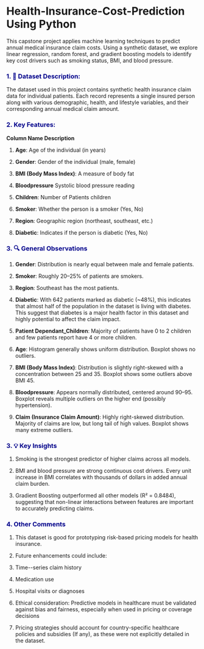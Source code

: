 # Health-Insurance-Cost-Prediction Using Python
This capstone project applies machine learning techniques to predict annual medical insurance claim costs. Using a synthetic dataset, we explore linear regression, random forest, and gradient boosting models to identify key cost drivers such as smoking status, BMI, and blood pressure.

### <font color='darkblue'> **1. 📁 Dataset Description:**</font>

The dataset used in this project contains synthetic health insurance claim data for individual patients. Each record represents a single insured person along with various demographic, health, and lifestyle variables, and their corresponding annual medical claim amount.

### <font color='darkblue'> **2. Key Features:**</font>

**Column Name	Description**

1) **Age**:	Age of the individual (in years)

2) **Gender**:	Gender of the individual (male, female)

3) **BMI (Body Mass Index)**: A measure of body fat

4) **Bloodpressure**	Systolic blood pressure reading

5) **Children**:	Number of Patients children

6) **Smoker**:	Whether the person is a smoker (Yes, No)

7) **Region**:	Geographic region (northeast, southeast, etc.)

8) **Diabetic**:	Indicates if the person is diabetic (Yes, No)


### <font color='darkblue'> **3. 🔍 General Observations**</font>

1) **Gender**: Distribution is nearly equal between male and female patients.

2) **Smoker**: Roughly 20–25% of patients are smokers.

3) **Region**: Southeast has the most patients.

4) **Diabetic**: With 642 patients marked as diabetic (~48%), this indicates that almost half of the population in the dataset is living with diabetes. This suggest that diabetes is a major health factor in this dataset and highly potential to affect the claim impact.

5) **Patient Dependant_Children**: Majority of patients have 0 to 2 children and few patients report have 4 or more children.

6) **Age**: Histogram generally shows uniform distribution. Boxplot shows no outliers.

7)  **BMI (Body Mass Index)**: Distribution is slightly right-skewed with a concentration between 25 and 35. Boxplot shows some outliers above BMI 45.

8)  **Bloodpressure**: Appears normally distributed, centered around 90–95. Boxplot reveals multiple outliers on the higher end (possibly hypertension).

9)  **Claim (Insurance Claim Amount)**: Highly right-skewed distribution. Majority of claims are low, but long tail of high values. Boxplot shows many extreme outliers.


### <font color='darkblue'> **3. 💡 Key Insights**</font>

1) Smoking is the strongest predictor of higher claims across all models.

2) BMI and blood pressure are strong continuous cost drivers. Every unit increase in BMI correlates with thousands of dollars in added annual claim burden.

3) Gradient Boosting outperformed all other models (R² = 0.8484), suggesting that non-linear interactions between features are important to accurately predicting claims.


### <font color='darkblue'> **4. Other Comments**</font>

1) This dataset is good for prototyping risk-based pricing models for health insurance.

2) Future enhancements could include:

3) Time--series claim history

4) Medication use

5) Hospital visits or diagnoses

6) Ethical consideration: Predictive models in healthcare must be validated against bias and fairness, especially when used in pricing or coverage decisions

7) Pricing strategies should account for country-specific healthcare policies and subsidies (If any), as these were not explicitly detailed in the dataset.
